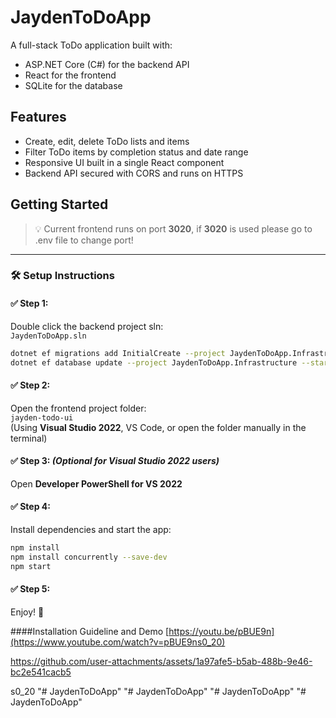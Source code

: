 # JaydenToDoApp

A full-stack ToDo application built with:

- ASP.NET Core (C#) for the backend API  
- React for the frontend  
- SQLite for the database  

## Features

- Create, edit, delete ToDo lists and items  
- Filter ToDo items by completion status and date range  
- Responsive UI built in a single React component  
- Backend API secured with CORS and runs on HTTPS  

## Getting Started

> 💡 Current frontend runs on port **3020**, if **3020** is used please go to .env file to change port!

---

### 🛠️ Setup Instructions
#### ✅ Step 1:
Double click the backend project sln:  
`JaydenToDoApp.sln`  
```bash
dotnet ef migrations add InitialCreate --project JaydenToDoApp.Infrastructure --startup-project JaydenToDoApp.API
dotnet ef database update --project JaydenToDoApp.Infrastructure --startup-project JaydenToDoApp.API
```

#### ✅ Step 2:
Open the frontend project folder:  
`jayden-todo-ui`  
(Using **Visual Studio 2022**, VS Code, or open the folder manually in the terminal)

#### ✅ Step 3: *(Optional for Visual Studio 2022 users)*  
Open **Developer PowerShell for VS 2022**

#### ✅ Step 4:
Install dependencies and start the app:

```bash
npm install
npm install concurrently --save-dev
npm start

```
#### ✅ Step 5:
Enjoy! 🎉


####Installation Guideline and Demo
[https://youtu.be/pBUE9n](https://www.youtube.com/watch?v=pBUE9ns0_20)

https://github.com/user-attachments/assets/1a97afe5-b5ab-488b-9e46-bc2e541cacb5

s0_20
"# JaydenToDoApp" 
"# JaydenToDoApp" 
"# JaydenToDoApp" 
"# JaydenToDoApp" 

